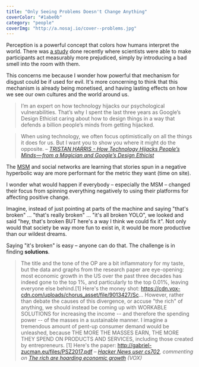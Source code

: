 ```yaml
---
title: "Only Seeing Problems Doesn't Change Anything"
coverColor: "#1abe0b"
category: "people"
coverImg: "http://a.nosaj.io/cover--problems.jpg"
---
```


Perception is a powerful concept that colors how humans interpret the world. There was [a study](https://www.newscientist.com/article/mg21528731-800-the-yuck-factor-the-surprising-power-of-disgust/) done recently where scientists were able to make participants act measurably more prejudiced, simply by introducing a bad smell into the room with them.

This concerns me because I wonder how powerful that mechanism for disgust could be if used for evil. It's more concerning to think that this mechanism is already being monetised, and having lasting effects on how we see our own cultures and the world around us.

> I’m an expert on how technology hijacks our psychological vulnerabilities. That’s why I spent the last three years as Google’s Design Ethicist caring about how to design things in a way that defends a billion people’s minds from getting hijacked.  

> When using technology, we often focus optimistically on all the things it does for us. But I want you to show you where it might do the opposite.
> <cite>– [TRISTAN HARRIS - How Technology Hijacks People’s Minds — from a Magician and Google’s Design Ethicist](http://www.tristanharris.com/2016/05/how-technology-hijacks-peoples-minds%E2%80%8A-%E2%80%8Afrom-a-magician-and-googles-design-ethicist/)</cite>	

The [MSM](https://en.wikipedia.org/wiki/Mainstream_media) and social networks are learning that stories spun in a negative hyperbolic way are more performant for the metric they want (time on site).

I wonder what would happen if everybody – especially the MSM – changed their focus from spinning everything negatively to using their platforms for affecting positive change.

Imagine, instead of just pointing at parts of the machine and saying "that's broken" ... "that's really broken" ... "it's all broken YOLO", we looked and said "hey, that's broken BUT here's a way I think we could fix it". Not only would that society be way more fun to exist in, it would be more productive than our wildest dreams.

Saying "it's broken" is easy – anyone can do that. The challenge is in finding **solutions**.

> The title and the tone of the OP are a bit inflammatory for my taste, but the data and graphs from the research paper are eye-opening: most economic growth in the US over the past three decades has indeed gone to the top 1%, and particularly to the top 0.01%, leaving everyone else behind.[1]
> Here's the money shot: https://cdn.vox-cdn.com/uploads/chorus_asset/file/9013427/Sc...
> However, rather than debate the causes of this divergence, or accuse "the rich" of anything, we should instead be coming up with WORKABLE SOLUTIONS for increasing the income -- and therefore the spending power -- of the masses in a sustainable manner.
> I imagine a tremendous amount of pent-up consumer demand would be unleashed, because THE MORE THE MASSES EARN, THE MORE THEY SPEND ON PRODUCTS AND SERVICES, including those created by entrepreneurs.
> [1] Here's the paper: http://gabriel-zucman.eu/files/PSZ2017.pdf
> <cite>– [Hacker News user cs702](https://news.ycombinator.com/item?id=15060604), commenting on [The rich are hoarding economic growth](https://www.vox.com/policy-and-politics/2017/8/8/16112368/piketty-saez-zucman-income-growth-inequality-stagnation-chart) (VOX)</cite>
